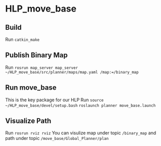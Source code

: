 # HLP_move_base

## Build
Run `catkin_make`

## Publish Binary Map
Run `rosrun map_server map_server ~/HLP_move_base/src/planner/maps/map.yaml /map:=/binary_map`

## Run move_base
This is the key package for our HLP
Run `source ~/HLP_move_base/devel/setup.bash`
`roslaunch planner move_base.launch`

## Visualize Path
Run `rosrun rviz rviz`
You can visulize map under topic `/binary_map`
and path under topic `/move_base/Global_Planner/plan`
